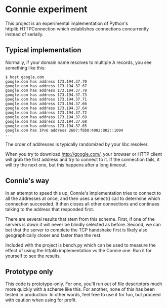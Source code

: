 
# Connie experiment

This project is an experimental implementation of Python's httplib.HTTPConnection
which establishes connections concurrently instead of serially.

## Typical implementation

Normally, if your domain name resolves to multiple A records, you see something
like this:

    $ host google.com
    google.com has address 173.194.37.70
    google.com has address 173.194.37.67
    google.com has address 173.194.37.78
    google.com has address 173.194.37.73
    google.com has address 173.194.37.71
    google.com has address 173.194.37.66
    google.com has address 173.194.37.64
    google.com has address 173.194.37.72
    google.com has address 173.194.37.69
    google.com has address 173.194.37.68
    google.com has address 173.194.37.65
    google.com has IPv6 address 2607:f8b0:4002:802::1004
    ...

The order of addresses is typically randomized by your libc resolver.

When you try to download http://google.com/, your browser or HTTP client will
grab the first address and try to connect to it. If the connection fails, it
will try the next one, but this happens after a long timeout.

## Connie's way

In an attempt to speed this up, Connie's implementation tries to connect to
all the addresses at once, and then uses a select() call to determine which
connection succeeded. It then closes all other connections and continues
talking to the address that responded first.

There are several results that stem from this scheme. First, if one of the
servers is down it will never be blindly selected as before. Second, we can bet
that the server to complete the TCP handshake first is likely also
geographically closer and faster than the rest.

Included with the project is bench.py which can be used to measure the effect
of using the httplib implementation vs the Connie one. Run it for yourself to
see the results.

## Prototype only

This code is prototype-only. For one, you'll run out of file descriptors
much more quickly with a scheme like this. For another, none of this has been
tested in production. In other words, feel free to use it for fun, but proceed
with caution when using for profit.
